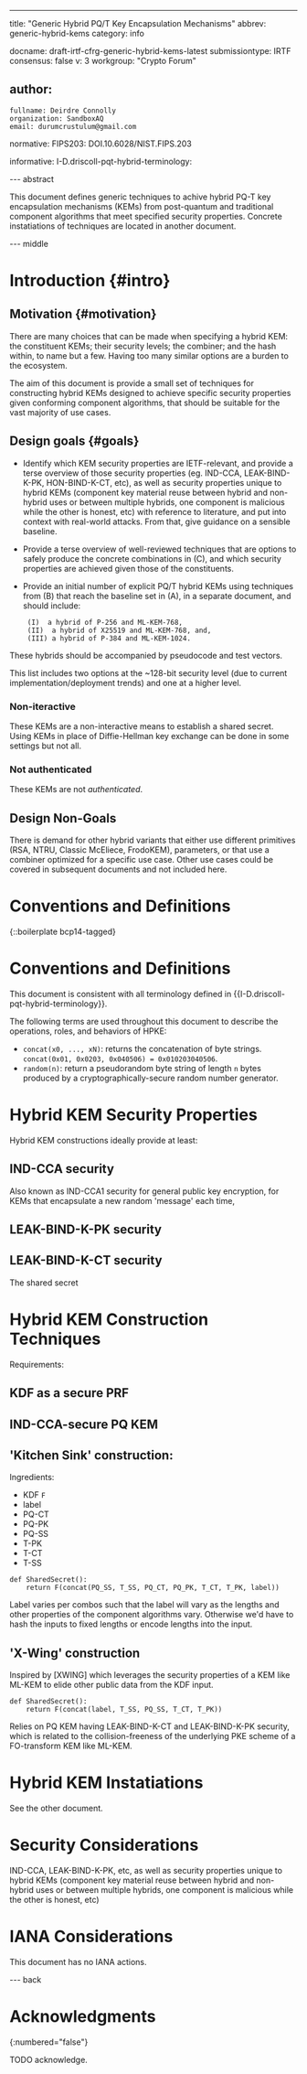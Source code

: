 ---
title: "Generic Hybrid PQ/T Key Encapsulation Mechanisms"
abbrev: generic-hybrid-kems
category: info

docname: draft-irtf-cfrg-generic-hybrid-kems-latest
submissiontype: IRTF
consensus: false
v: 3
workgroup: "Crypto Forum"

author:
 -
    fullname: Deirdre Connolly
    organization: SandboxAQ
    email: durumcrustulum@gmail.com

normative:
    FIPS203: DOI.10.6028/NIST.FIPS.203

informative:
  I-D.driscoll-pqt-hybrid-terminology:

--- abstract

This document defines generic techniques to achive hybrid PQ-T key
encapsulation mechanisms (KEMs) from post-quantum and traditional component
algorithms that meet specified security properties. Concrete instatiations of
techniques are located in another document.

--- middle

# Introduction {#intro}

## Motivation {#motivation}

There are many choices that can be made when specifying a hybrid KEM:
the constituent KEMs; their security levels; the combiner; and the hash
within, to name but a few. Having too many similar options are a burden
to the ecosystem.

The aim of this document is provide a small set of techniques for constructing
hybrid KEMs designed to achieve specific security properties given conforming
component algorithms,  that should be suitable for the vast majority of use cases.

## Design goals {#goals}

* Identify which KEM security properties are IETF-relevant, and provide a terse overview of those
security properties (eg. IND-CCA, LEAK-BIND-K-PK, HON-BIND-K-CT, etc), as well as security
properties unique to hybrid KEMs (component key material reuse between hybrid and non-hybrid uses or
between multiple hybrids, one component is malicious while the other is honest, etc) with reference
to literature, and put into context with real-world attacks. From that, give guidance on a sensible
baseline.

* Provide a terse overview of well-reviewed techniques that are options to safely produce the
concrete combinations in (C), and which security properties are achieved given those of the
constituents.

* Provide an initial number of explicit PQ/T hybrid KEMs using techniques from (B) that reach the
baseline set in (A), in a separate document, and should include:

       (I)  a hybrid of P-256 and ML-KEM-768,
       (II)  a hybrid of X25519 and ML-KEM-768, and,
       (III) a hybrid of P-384 and ML-KEM-1024.

These hybrids should be accompanied by pseudocode and test vectors.

This list includes two options at the ~128-bit security level (due to current
implementation/deployment trends) and one at a higher level.

### Non-iteractive

These KEMs are a non-interactive means to establish a shared secret.
Using KEMs in place of Diffie-Hellman key exchange can be done in some settings
but not all.

### Not authenticated

These KEMs are not _authenticated_.

## Design Non-Goals

There is demand for other hybrid variants that either use different
primitives (RSA, NTRU, Classic McEliece, FrodoKEM), parameters, or that
use a combiner optimized for a specific use case. Other use cases
could be covered in subsequent documents and not included here.

# Conventions and Definitions

{::boilerplate bcp14-tagged}

# Conventions and Definitions

This document is consistent with all terminology defined in
{{I-D.driscoll-pqt-hybrid-terminology}}.

The following terms are used throughout this document to describe the
operations, roles, and behaviors of HPKE:

- `concat(x0, ..., xN)`: returns the concatenation of byte
  strings. `concat(0x01, 0x0203, 0x040506) = 0x010203040506`.
- `random(n)`: return a pseudorandom byte string of length `n` bytes produced by
  a cryptographically-secure random number generator.


# Hybrid KEM Security Properties

Hybrid KEM constructions ideally provide at least:

## IND-CCA security

Also known as IND-CCA1 security for general public key encryption, for KEMs
that encapsulate a new random 'message' each time,

## LEAK-BIND-K-PK security

## LEAK-BIND-K-CT security

The shared secret


# Hybrid KEM Construction Techniques

Requirements:

## KDF as a secure PRF

## IND-CCA-secure PQ KEM


## 'Kitchen Sink' construction:

Ingredients:

* KDF `F`
* label
* PQ-CT
* PQ-PK
* PQ-SS
* T-PK
* T-CT
* T-SS


~~~
def SharedSecret():
    return F(concat(PQ_SS, T_SS, PQ_CT, PQ_PK, T_CT, T_PK, label))
~~~

Label varies per combos such that the label will vary as the lengths and
other properties of the component algorithms vary. Otherwise we'd have to
hash the inputs to fixed lengths or encode lengths into the input.

## 'X-Wing' construction

Inspired by [XWING] which leverages the security properties of a KEM like
ML-KEM to elide other public data from the KDF input.

~~~
def SharedSecret():
    return F(concat(label, T_SS, PQ_SS, T_CT, T_PK))
~~~

Relies on PQ KEM having LEAK-BIND-K-CT and LEAK-BIND-K-PK security, which is
related to the collision-freeness of the underlying PKE scheme of a
FO-transform KEM like ML-KEM.

# Hybrid KEM Instatiations

See the other document.

# Security Considerations

IND-CCA, LEAK-BIND-K-PK, etc, as well as security properties unique to hybrid
KEMs (component key material reuse between hybrid and non-hybrid uses or
between multiple hybrids, one component is malicious while the other is
honest, etc)


# IANA Considerations

This document has no IANA actions.


--- back

# Acknowledgments
{:numbered="false"}

TODO acknowledge.

